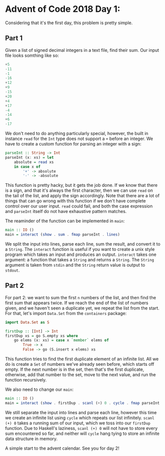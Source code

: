 # Advent of Code 2018 Day 1:

Considering that it's the first day, this problem is pretty simple.

## Part 1

Given a list of signed decimal integers in a text file, find their sum. Our input file looks somthing like so:

```haskell
+5
-11
-1
-16
+12
+9
-15
+20
+4
+17
-4
-14
+6
-17
```

We don't need to do anything particularly special, however, the built in instance `read` for the `Int` type does not support a `+` before an integer. We have to create a custom function for parsing an integer with a sign:

```haskell
parseInt :: String -> Int
parseInt (x: xs) = let
    absolute = read xs
    in case x of
        '+' -> absolute
        '-' -> -absolute
```

This function is pretty hacky, but it gets the job done. If we know that there is a sign, and that it's always the first character, then we can use `read` on the tail of the list, and apply the sign accordingly. Note that there are a lot of things that can go wrong with this function if we don't have complete control over our user input. `read` could fail, and both the case expression and `parseInt` itself do not have exhaustive pattern matches.

The reaminder of the function can be implemented in `main`:

```haskell
main :: IO ()
main = interact (show . sum . fmap parseInt . lines)
```

We split the input into lines, parse each line, sum the result, and convert it to a `String`. The `interact` function is useful if you want to create a unix style program which takes an input and produces an output. `interact` takes one argument: a function that takes a `String` and returns a `String`. The `String` argument is taken from `stdin` and the `String` return value is output to `stdout`.

## Part 2

For part 2: we want to sum the first `n` numbers of the list, and then find the first sum that appears twice. If we reach the end of the list of numbers given, and we haven't seen a duplicate yet, we repeat the list from the start. For that, let's import `Data.Set` from the `containers` package:

```haskell
import Data.Set as S

firstDup :: [Int] -> Int
firstDup xs = go S.empty xs where
    go elems (x: xs) = case x `member` elems of
        True -> x
        False -> go (S.insert x elems) xs
```

This function tries to find the first duplicate element of an infinite list. All we do is create a `Set` of numbers we've already seen before, which starts off empty. If the next number is in the set, then that's the first duplicate, otherwise, add that number to the set, move to the next value, and run the function recursively.

We also need to change our `main`:

```haskell
main :: IO ()
main = interact (show . firstDup . scanl (+) 0 . cycle . fmap parseInt . lines)
```

We still separate the input into lines and parse each line, however this time we create an infinite list using `cycle` which repeats our list infinitely. `scanl (+) 0` takes a running sum of our input, which we toss into our `firstDup` function. Due to Haskell's laziness, `scanl (+) 0` will not have to store every sum encountered so far, and neither will `cycle` hang tying to store an infinite data structure in memory.

A simple start to the advent calendar. See you for day 2!
